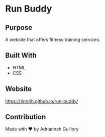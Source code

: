 # Run Buddy

## Purpose
A website that offers fitness training services.

## Built With
* HTML
* CSS

## Website
https://4nn4h.github.io/run-buddy/

## Contribution
Made with ❤️ by Adriannah Guillory
